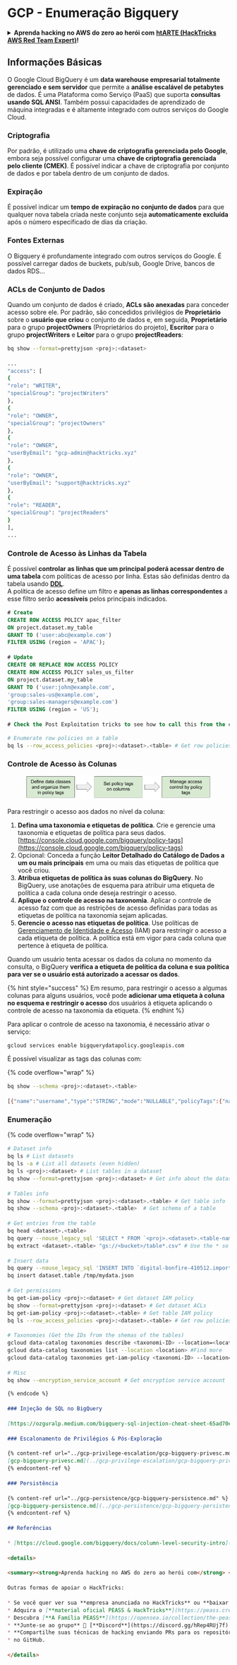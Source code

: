 # GCP - Enumeração Bigquery

<details>

<summary><strong>Aprenda hacking no AWS do zero ao herói com</strong> <a href="https://training.hacktricks.xyz/courses/arte"><strong>htARTE (HackTricks AWS Red Team Expert)</strong></a><strong>!</strong></summary>

Outras formas de apoiar o HackTricks:

* Se você quer ver sua **empresa anunciada no HackTricks** ou **baixar o HackTricks em PDF**, confira os [**PLANOS DE ASSINATURA**](https://github.com/sponsors/carlospolop)!
* Adquira o [**material oficial PEASS & HackTricks**](https://peass.creator-spring.com)
* Descubra [**A Família PEASS**](https://opensea.io/collection/the-peass-family), nossa coleção de [**NFTs exclusivos**](https://opensea.io/collection/the-peass-family)
* **Junte-se ao grupo** 💬 [**Discord**](https://discord.gg/hRep4RUj7f) ou ao grupo [**telegram**](https://t.me/peass) ou **siga-me** no **Twitter** 🐦 [**@carlospolopm**](https://twitter.com/carlospolopm)**.**
* **Compartilhe suas técnicas de hacking enviando PRs para os repositórios** [**HackTricks**](https://github.com/carlospolop/hacktricks) e [**HackTricks Cloud**](https://github.com/carlospolop/hacktricks-cloud)
* no GitHub.

</details>

## Informações Básicas

O Google Cloud BigQuery é um **data warehouse empresarial totalmente gerenciado e sem servidor** que permite a **análise escalável de petabytes** de dados. É uma Plataforma como Serviço (PaaS) que suporta **consultas usando SQL ANSI**. Também possui capacidades de aprendizado de máquina integradas e é altamente integrado com outros serviços do Google Cloud.

### Criptografia

Por padrão, é utilizado uma **chave de criptografia gerenciada pelo Google**, embora seja possível configurar uma **chave de criptografia gerenciada pelo cliente (CMEK)**. É possível indicar a chave de criptografia por conjunto de dados e por tabela dentro de um conjunto de dados.

### Expiração

É possível indicar um **tempo de expiração no conjunto de dados** para que qualquer nova tabela criada neste conjunto seja **automaticamente excluída** após o número especificado de dias da criação.

### Fontes Externas

O Bigquery é profundamente integrado com outros serviços do Google. É possível carregar dados de buckets, pub/sub, Google Drive, bancos de dados RDS...

### ACLs de Conjunto de Dados

Quando um conjunto de dados é criado, **ACLs são anexadas** para conceder acesso sobre ele. Por padrão, são concedidos privilégios de **Proprietário** sobre o **usuário que criou** o conjunto de dados e, em seguida, **Proprietário** para o grupo **projectOwners** (Proprietários do projeto), **Escritor** para o grupo **projectWriters** e **Leitor** para o grupo **projectReaders**:
```bash
bq show --format=prettyjson <proj>:<dataset>

...
"access": [
{
"role": "WRITER",
"specialGroup": "projectWriters"
},
{
"role": "OWNER",
"specialGroup": "projectOwners"
},
{
"role": "OWNER",
"userByEmail": "gcp-admin@hacktricks.xyz"
},
{
"role": "OWNER",
"userByEmail": "support@hacktricks.xyz"
},
{
"role": "READER",
"specialGroup": "projectReaders"
}
],
...
```
### Controle de Acesso às Linhas da Tabela

É possível **controlar as linhas que um principal poderá acessar dentro de uma tabela** com políticas de acesso por linha. Estas são definidas dentro da tabela usando [**DDL**](https://cloud.google.com/bigquery/docs/reference/standard-sql/data-definition-language#create_row_access_policy_statement).\
A política de acesso define um filtro e **apenas as linhas correspondentes** a esse filtro serão **acessíveis** pelos principais indicados.
```sql
# Create
CREATE ROW ACCESS POLICY apac_filter
ON project.dataset.my_table
GRANT TO ('user:abc@example.com')
FILTER USING (region = 'APAC');

# Update
CREATE OR REPLACE ROW ACCESS POLICY
CREATE ROW ACCESS POLICY sales_us_filter
ON project.dataset.my_table
GRANT TO ('user:john@example.com',
'group:sales-us@example.com',
'group:sales-managers@example.com')
FILTER USING (region = 'US');

# Check the Post Exploitation tricks to see how to call this from the cli
```

```bash
# Enumerate row policies on a table
bq ls --row_access_policies <proj>:<dataset>.<table> # Get row policies
```
### Controle de Acesso às Colunas

<figure><img src="../../../.gitbook/assets/image (3).png" alt=""><figcaption></figcaption></figure>

Para restringir o acesso aos dados no nível da coluna:

1. **Defina uma taxonomia e etiquetas de política**. Crie e gerencie uma taxonomia e etiquetas de política para seus dados. [https://console.cloud.google.com/bigquery/policy-tags](https://console.cloud.google.com/bigquery/policy-tags)
2. Opcional: Conceda a função **Leitor Detalhado do Catálogo de Dados a um ou mais principais** em uma ou mais das etiquetas de política que você criou.
3. **Atribua etiquetas de política às suas colunas do BigQuery**. No BigQuery, use anotações de esquema para atribuir uma etiqueta de política a cada coluna onde deseja restringir o acesso.
4. **Aplique o controle de acesso na taxonomia**. Aplicar o controle de acesso faz com que as restrições de acesso definidas para todas as etiquetas de política na taxonomia sejam aplicadas.
5. **Gerencie o acesso nas etiquetas de política**. Use políticas de [Gerenciamento de Identidade e Acesso](https://cloud.google.com/iam) (IAM) para restringir o acesso a cada etiqueta de política. A política está em vigor para cada coluna que pertence à etiqueta de política.

Quando um usuário tenta acessar os dados da coluna no momento da consulta, o BigQuery **verifica a etiqueta de política da coluna e sua política para ver se o usuário está autorizado a acessar os dados**.

{% hint style="success" %}
Em resumo, para restringir o acesso a algumas colunas para alguns usuários, você pode **adicionar uma etiqueta à coluna no esquema e restringir o acesso** dos usuários à etiqueta aplicando o controle de acesso na taxonomia da etiqueta.
{% endhint %}

Para aplicar o controle de acesso na taxonomia, é necessário ativar o serviço:
```bash
gcloud services enable bigquerydatapolicy.googleapis.com
```
É possível visualizar as tags das colunas com:

{% code overflow="wrap" %}
```bash
bq show --schema <proj>:<dataset>.<table>

[{"name":"username","type":"STRING","mode":"NULLABLE","policyTags":{"names":["projects/.../locations/us/taxonomies/2030629149897327804/policyTags/7703453142914142277"]},"maxLength":"20"},{"name":"age","type":"INTEGER","mode":"NULLABLE"}]
```
### Enumeração

{% code overflow="wrap" %}
```bash
# Dataset info
bq ls # List datasets
bq ls -a # List all datasets (even hidden)
bq ls <proj>:<dataset> # List tables in a dataset
bq show --format=prettyjson <proj>:<dataset> # Get info about the dataset (like ACLs)

# Tables info
bq show --format=prettyjson <proj>:<dataset>.<table> # Get table info
bq show --schema <proj>:<dataset>.<table>  # Get schema of a table

# Get entries from the table
bq head <dataset>.<table>
bq query --nouse_legacy_sql 'SELECT * FROM `<proj>.<dataset>.<table-name>` LIMIT 1000'
bq extract <dataset>.<table> "gs://<bucket>/table*.csv" # Use the * so it can dump everything in different files

# Insert data
bq query --nouse_legacy_sql 'INSERT INTO `digital-bonfire-410512.importeddataset.tabletest` (rank, refresh_date, dma_name, dma_id, term, week, score) VALUES (22, "2023-12-28", "Baltimore MD", 512, "Ms", "2019-10-13", 62), (22, "2023-12-28", "Baltimore MD", 512, "Ms", "2020-05-24", 67)'
bq insert dataset.table /tmp/mydata.json

# Get permissions
bq get-iam-policy <proj>:<dataset> # Get dataset IAM policy
bq show --format=prettyjson <proj>:<dataset> # Get dataset ACLs
bq get-iam-policy <proj>:<dataset>.<table> # Get table IAM policy
bq ls --row_access_policies <proj>:<dataset>.<table> # Get row policies

# Taxonomies (Get the IDs from the shemas of the tables)
gcloud data-catalog taxonomies describe <taxonomi-ID> --location=<location>
gcloud data-catalog taxonomies list --location <location> #Find more
gcloud data-catalog taxonomies get-iam-policy <taxonomi-ID> --location=<location>

# Misc
bq show --encryption_service_account # Get encryption service account
```
```markdown
{% endcode %}

### Injeção de SQL no BigQuery

[https://ozguralp.medium.com/bigquery-sql-injection-cheat-sheet-65ad70e11eac](https://ozguralp.medium.com/bigquery-sql-injection-cheat-sheet-65ad70e11eac)

### Escalonamento de Privilégios & Pós-Exploração

{% content-ref url="../gcp-privilege-escalation/gcp-bigquery-privesc.md" %}
[gcp-bigquery-privesc.md](../gcp-privilege-escalation/gcp-bigquery-privesc.md)
{% endcontent-ref %}

### Persistência

{% content-ref url="../gcp-persistence/gcp-bigquery-persistence.md" %}
[gcp-bigquery-persistence.md](../gcp-persistence/gcp-bigquery-persistence.md)
{% endcontent-ref %}

## Referências

* [https://cloud.google.com/bigquery/docs/column-level-security-intro](https://cloud.google.com/bigquery/docs/column-level-security-intro)

<details>

<summary><strong>Aprenda hacking no AWS do zero ao herói com</strong> <a href="https://training.hacktricks.xyz/courses/arte"><strong>htARTE (HackTricks AWS Red Team Expert)</strong></a><strong>!</strong></summary>

Outras formas de apoiar o HackTricks:

* Se você quer ver sua **empresa anunciada no HackTricks** ou **baixar o HackTricks em PDF**, confira os [**PLANOS DE ASSINATURA**](https://github.com/sponsors/carlospolop)!
* Adquira o [**material oficial PEASS & HackTricks**](https://peass.creator-spring.com)
* Descubra [**A Família PEASS**](https://opensea.io/collection/the-peass-family), nossa coleção de [**NFTs**](https://opensea.io/collection/the-peass-family) exclusivos
* **Junte-se ao grupo** 💬 [**Discord**](https://discord.gg/hRep4RUj7f) ou ao grupo [**telegram**](https://t.me/peass) ou **siga-me** no **Twitter** 🐦 [**@carlospolopm**](https://twitter.com/carlospolopm)**.**
* **Compartilhe suas técnicas de hacking enviando PRs para os repositórios** [**HackTricks**](https://github.com/carlospolop/hacktricks) e [**HackTricks Cloud**](https://github.com/carlospolop/hacktricks-cloud)
* no GitHub.

</details>
```
